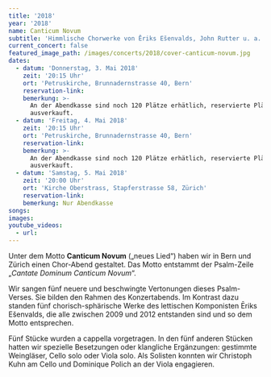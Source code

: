 ```yaml
---
title: '2018'
year: '2018'
name: Canticum Novum
subtitle: 'Himmlische Chorwerke von Ēriks Ešenvalds, John Rutter u. a.'
current_concert: false
featured_image_path: /images/concerts/2018/cover-canticum-novum.jpg
dates:
  - datum: 'Donnerstag, 3. Mai 2018'
    zeit: '20:15 Uhr'
    ort: 'Petruskirche, Brunnadernstrasse 40, Bern'
    reservation-link:
    bemerkung: >-
      An der Abendkasse sind noch 120 Plätze erhätlich, reservierte Plätze sind
      ausverkauft.
  - datum: 'Freitag, 4. Mai 2018'
    zeit: '20:15 Uhr'
    ort: 'Petruskirche, Brunnadernstrasse 40, Bern'
    reservation-link:
    bemerkung: >-
      An der Abendkasse sind noch 120 Plätze erhätlich, reservierte Plätze sind
      ausverkauft.
  - datum: 'Samstag, 5. Mai 2018'
    zeit: '20:00 Uhr'
    ort: 'Kirche Oberstrass, Stapferstrasse 58, Zürich'
    reservation-link:
    bemerkung: Nur Abendkasse
songs:
images:
youtube_videos:
  - url:
---
```


Unter dem Motto **Canticum Novum**&nbsp;(„neues Lied“) haben wir in Bern und Z&uuml;rich einen Chor-Abend gestaltet. Das Motto entstammt der Psalm-Zeile „*Cantate Dominum Canticum Novum*“.

Wir sangen f&uuml;nf neuere und beschwingte Vertonungen dieses Psalm-Verses. Sie bilden den Rahmen des Konzertabends. Im Kontrast dazu standen f&uuml;nf chorisch-sph&auml;rische Werke des lettischen Komponisten Ēriks Ešenvalds, die alle zwischen 2009 und 2012 entstanden sind und so dem Motto entsprechen.

F&uuml;nf St&uuml;cke wurden a cappella vorgetragen. In den f&uuml;nf anderen St&uuml;cken hatten wir spezielle Besetzungen oder klangliche Erg&auml;nzungen: gestimmte Weingl&auml;ser, Cello solo oder Viola solo. Als Solisten konnten wir Christoph Kuhn am Cello und Dominique Polich an der Viola engagieren.